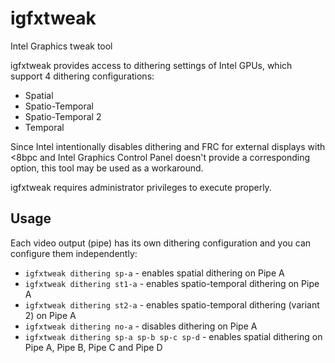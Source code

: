 # igfxtweak
Intel Graphics tweak tool

igfxtweak provides access to dithering settings of Intel GPUs, which support 4 dithering configurations:
- Spatial
- Spatio-Temporal
- Spatio-Temporal 2
- Temporal

Since Intel intentionally disables dithering and FRC for external displays with <8bpc
and Intel Graphics Control Panel doesn't provide a corresponding option, this tool may
be used as a workaround.

igfxtweak requires administrator privileges to execute properly.

## Usage

Each video output (pipe) has its own dithering configuration and you can configure them independently:
- `igfxtweak dithering sp-a` - enables spatial dithering on Pipe A
- `igfxtweak dithering st1-a` - enables spatio-temporal dithering on Pipe A
- `igfxtweak dithering st2-a` - enables spatio-temporal dithering (variant 2) on Pipe A
- `igfxtweak dithering no-a` - disables dithering on Pipe A
- `igfxtweak dithering sp-a sp-b sp-c sp-d` - enables spatial dithering on Pipe A, Pipe B, Pipe C and Pipe D

